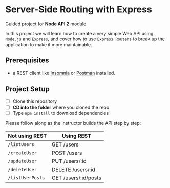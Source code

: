 # Server-Side Routing with Express

Guided project for **Node API 2** module.

In this project we will learn how to create a very simple Web API using `Node.js` and `Express`, and cover how to use `Express Routers` to break up the application to make it more maintainable.

## Prerequisites

- a REST client like [Insomnia](https://insomnia.rest/download/) or [Postman](https://www.getpostman.com/downloads/) installed.

## Project Setup

- [ ] Clone this repository
- [ ] **CD into the folder** where you cloned the repo
- [ ] Type `npm install` to download dependencies

Please follow along as the instructor builds the API step by step:

| Not using REST   | Using REST              |
| ---------------- | ----------------------- |
| `/listUsers`     | GET    /users           |
| `/createUser`    | POST   /users           |
| `/updateUser`    | PUT    /users/:id       |
| `/deleteUser`    | DELETE /users/:id       |
| `/listUserPosts` | GET    /users/:id/posts |
